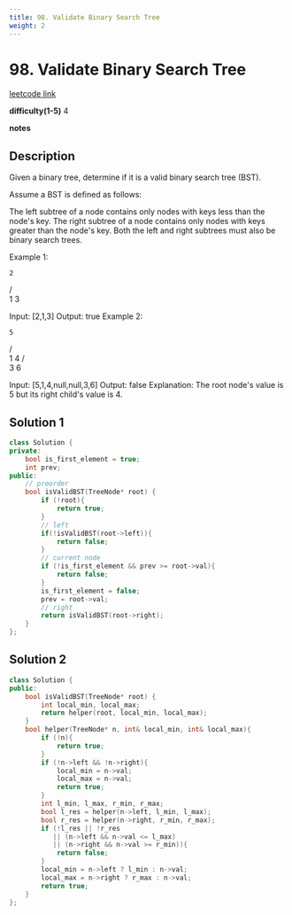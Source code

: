 ```yaml
---
title: 98. Validate Binary Search Tree
weight: 2
---
```

# 98. Validate Binary Search Tree

[leetcode link](https://leetcode.com/problems/validate-binary-search-tree/)

**difficulty(1-5)** 
4

**notes**   


## Description

Given a binary tree, determine if it is a valid binary search tree (BST).

Assume a BST is defined as follows:

The left subtree of a node contains only nodes with keys less than the node's key.
The right subtree of a node contains only nodes with keys greater than the node's key.
Both the left and right subtrees must also be binary search trees.
 

Example 1:

    2
   / \
  1   3

Input: [2,1,3]
Output: true
Example 2:

    5
   / \
  1   4
     / \
    3   6

Input: [5,1,4,null,null,3,6]
Output: false
Explanation: The root node's value is 5 but its right child's value is 4.

## Solution 1
```c++
class Solution {
private:
    bool is_first_element = true;
    int prev;
public:
    // preorder
    bool isValidBST(TreeNode* root) {
        if (!root){
            return true;
        }
        // left
        if(!isValidBST(root->left)){
            return false;
        }
        // current node
        if (!is_first_element && prev >= root->val){
            return false;
        }
        is_first_element = false;
        prev = root->val;
        // right
        return isValidBST(root->right);        
    }
};
```

## Solution 2
```c++
class Solution {
public:
    bool isValidBST(TreeNode* root) {
        int local_min, local_max;
        return helper(root, local_min, local_max);
    }
    bool helper(TreeNode* n, int& local_min, int& local_max){
        if (!n){
            return true;
        }
        if (!n->left && !n->right){
            local_min = n->val;
            local_max = n->val;
            return true;
        }
        int l_min, l_max, r_min, r_max;
        bool l_res = helper(n->left, l_min, l_max);
        bool r_res = helper(n->right, r_min, r_max);
        if (!l_res || !r_res
           || (n->left && n->val <= l_max)
           || (n->right && n->val >= r_min)){
            return false;
        }
        local_min = n->left ? l_min : n->val;
        local_max = n->right ? r_max : n->val;
        return true;
    }
};
```